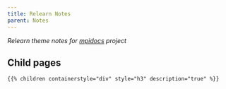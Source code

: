```yaml
---
title: Relearn Notes
parent: Notes
---
```

*Relearn theme notes for [mpidocs](https://mpidocs.deuts.org) project*

## Child pages
```html
{{% children containerstyle="div" style="h3" description="true" %}}
```